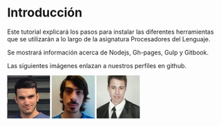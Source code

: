 # Introducción

Este tutorial explicará los pasos para instalar las diferentes herramientas que se utilizarán a lo largo de la asignatura Procesadores del Lenguaje.

Se mostrará información acerca de Nodejs, Gh-pages, Gulp y Gitbook.

Las siguientes imágenes enlazan a nuestros perfiles en github.

[![](/assets/airam.png)](https://github.com/AiramNavas)  [![](/assets/jorge.jpg)](https://github.com/Ediolot)  [![](/assets/kevin.png)](https://github.com/alu0100880625)


